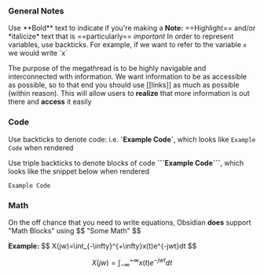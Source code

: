### General Notes
Use \*\*Bold\*\* text to indicate if you're making a **Note:**
\=\=Highlight\=\= and/or \*italicize\* text that is ==particularly== *important*
In order to represent variables, use backticks. For example, if we want to refer to the variable `x` we would write \`x\`

The purpose of the megathread is to be highly navigable and interconnected with information. We want information to be as accessible as possible, so to that end you should use \[\[links\]\] as much as possible (within reason). This will allow users to **realize** that more information is out there and **access** it easily
### Code
Use backticks to denote code: i.e. **\`Example Code\`**, which looks like `Example Code` when rendered

Use triple backticks to denote blocks of code **\`\`\`Example Code\`\`\`**, which looks like the snippet below when rendered
```
Example Code
```
### Math

On the off chance that you need to write equations, Obsidian **does** support "Math Blocks" using \$\$ "Some Math" \$\$

**Example:** \$\$ X(jw)=\int_{-\infty}^{+\infty}x(t)e^{-jwt}dt \$\$

$$X(jw)=\int_{-\infty}^{+\infty}x(t)e^{-jwt}dt$$